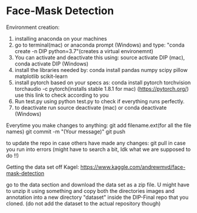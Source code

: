 # Face-Mask Detection

Environment creation:
1. installing anaconda on your machines
2. go to terminal(mac) or anaconda prompt (Windows) and type: "conda create -n DIP python=3.7"(creates a virtual environemnt)
3. You can activate and deactivate this using: source activate DIP (mac), conda activate DIP (Windows)
4. install the libraries needed by: conda install pandas numpy scipy pillow matplotlib scikit-learn
5. install pytorch based on your specs as: conda install pytorch torchvision torchaudio -c pytorch(installs stable 1.8.1 for mac)
   (https://pytorch.org/) use this link to check according to you
6. Run test.py using python test.py to check if everything runs perfectly.
7. to deactivate run source deactivate (mac) or conda deactivate (Windows)


Everytime you make changes to anything:
git add filename.ext(for all the file names)
git commit -m "(Your message)"
git push

to update the repo in case others have made any changes:
git pull
in case you run into errors (might have to search a bit, Idk what we are supposed to do !!)

Getting the data set off Kagel:
https://www.kaggle.com/andrewmvd/face-mask-detection

go to the data section and download the data set as a zip file. 
U might have to unzip it using something and copy both the directories images and annotation into a new directory "dataset" inside
the DIP-Final repo that you cloned. (do not add the dataset to the actual repository though)
